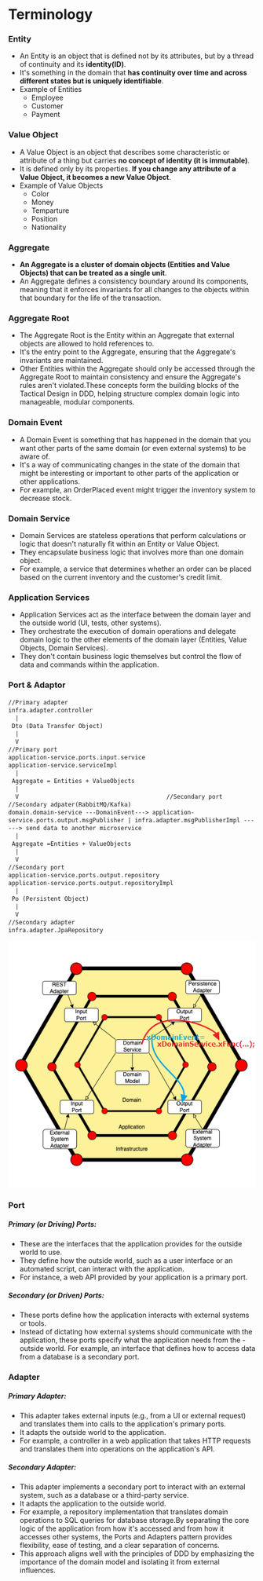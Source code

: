 # Terminology
### Entity
- An Entity is an object that is defined not by its attributes, but by a thread of continuity and its **identity(ID)**. 
- It's something in the domain that **has continuity over time and across different states but is uniquely identifiable**. 
- Example of Entities
    - Employee
    - Customer
    - Payment


### Value Object
- A Value Object is an object that describes some characteristic or attribute of a thing but carries **no concept of identity (it is immutable)**. 
- It is defined only by its properties. **If you change any attribute of a Value Object, it becomes a new Value Object**.
- Example of Value Objects
    - Color
    - Money
    - Temparture
    - Position
    - Nationality


### Aggregate
- **An Aggregate is a cluster of domain objects (Entities and Value Objects) that can be treated as a single unit**. 
- An Aggregate defines a consistency boundary around its components, meaning that it enforces invariants for all changes to the objects within that boundary for the life of the transaction.

### Aggregate Root
- The Aggregate Root is the Entity within an Aggregate that external objects are allowed to hold references to. 
- It's the entry point to the Aggregate, ensuring that the Aggregate's invariants are maintained. 
- Other Entities within the Aggregate should only be accessed through the Aggregate Root to maintain consistency and ensure the Aggregate's rules aren't violated.These concepts form the building blocks of the Tactical Design in DDD, helping structure complex domain logic into manageable, modular components.

### Domain Event
- A Domain Event is something that has happened in the domain that you want other parts of the same domain (or even external systems) to be aware of. 
- It's a way of communicating changes in the state of the domain that might be interesting or important to other parts of the application or other applications. 
- For example, an OrderPlaced event might trigger the inventory system to decrease stock.

### Domain Service
- Domain Services are stateless operations that perform calculations or logic that doesn't naturally fit within an Entity or Value Object. 
- They encapsulate business logic that involves more than one domain object. 
- For example, a service that determines whether an order can be placed based on the current inventory and the customer's credit limit.

### Application Services
- Application Services act as the interface between the domain layer and the outside world (UI, tests, other systems). 
- They orchestrate the execution of domain operations and delegate domain logic to the other elements of the domain layer (Entities, Value Objects, Domain Services). 
- They don't contain business logic themselves but control the flow of data and commands within the application.

### Port & Adaptor
```
//Primary adapter
infra.adapter.controller 
  |
 Dto (Data Transfer Object)
  |
  V
//Primary port
application-service.ports.input.service
application-service.serviceImpl
  |
 Aggregate = Entities + ValueObjects
  |
  V                                          //Secondary port                            //Secondary adpater(RabbitMQ/Kafka)
domain.domain-service ---DomainEvent---> application-service.ports.output.msgPublisher | infra.adapter.msgPublisherImpl ------> send data to another microservice
  |
 Aggregate =Entities + ValueObjects
  |
  V
//Secondary port
application-service.ports.output.repository
application-service.ports.output.repositoryImpl
  |
 Po (Persistent Object)
  |
  V
//Secondary adapter
infra.adapter.JpaRepository 
```
![](hexogonal-graph.png)

### Port
##### Primary (or Driving) Ports: 
- These are the interfaces that the application provides for the outside world to use. 
- They define how the outside world, such as a user interface or an automated script, can interact with the application. 
- For instance, a web API provided by your application is a primary port.
##### Secondary (or Driven) Ports: 
- These ports define how the application interacts with external systems or tools. 
- Instead of dictating how external systems should communicate with the application, these ports specify what the application needs from the - outside world. For example, an interface that defines how to access data from a database is a secondary port.

### Adapter
##### Primary Adapter: 
- This adapter takes external inputs (e.g., from a UI or external request) and translates them into calls to the application's primary ports. 
- It adapts the outside world to the application. 
- For example, a controller in a web application that takes HTTP requests and translates them into operations on the application's API.
##### Secondary Adapter: 
- This adapter implements a secondary port to interact with an external system, such as a database or a third-party service. 
- It adapts the application to the outside world. 
- For example, a repository implementation that translates domain operations to SQL queries for database storage.By separating the core logic of the application from how it's accessed and from how it accesses other systems, the Ports and Adapters pattern provides flexibility, ease of testing, and a clear separation of concerns. 
- This approach aligns well with the principles of DDD by emphasizing the importance of the domain model and isolating it from external influences.
